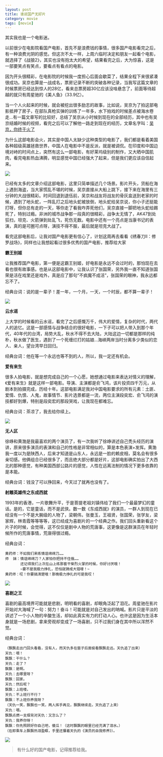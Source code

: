 ```yaml
---
layout: post
title: 谁说国产无好片
category: movie
tags: [movie]
---
```


其实我也是一个电影迷。

以前很少在电影院看国产电影，首先不是浪费钱的事情，很多国产电影看完之后，有一种浪费光阴的感觉。但这次不太一样，上周六临时决定和朋友一起看个电影，就选择了《战狼2》，其实也没有抱太大的希望，结果看完之后，大为惊喜，这是一部要笑点有笑点，要看点有看点的电影。

因为开头很精彩，在电影院的时候我一度担心后面会歇菜了，结果全程下来很紧凑很成功。吴京也算是一战成名，票房记录不断的突破各种记录，当我写这篇文章的时候票房已经达到惊人的28亿，看来总票房超30亿应该没啥悬念了，前面等待超越的就只有周星驰的《美人鱼》（33.9亿）。

当一个人火起来的时候，就会被挖出很多励志的故事，比如说，吴京为了拍这部电影抵押了房子，在部队真枪实弹的训练了一年多，水下拍戏的时候差点被海水卷走...有一篇文章写的比较好，总结了吴京从小时候到现在的全部经历，其中也有吴京结婚时候的视频，看完之后可以了解他一路走到现在的经历，文章名字叫：[吴京，你终于火了](https://mp.weixin.qq.com/s/BTdr3ev6lqkZGFM_nqdKQA)

为什么这部电影会火，其实是中国人太缺少这种类型的电影了，我们都是看着美国各种超级英雄拯救世界，中国人在电影中不是反派，就是被调侃。在印度和中国边境对峙的时间点上，突然有这么一部电影，有好莱坞级别的制作，又大晒中国肌肉，看完电影热血沸腾，明显感觉中国已经强大了起来，但是我们更应该自信起来。

 
![](https://www.itmind.net/assets/images/2017/movie/wolf.jpg)

已经有太多的文章介绍这部电影，这里只简单描述几个场景。影片开头，货船在海上遇到海盗，当大家慌乱不堪的时候，吴京直接从大船上跳下，接下来在海里有三分钟的大战很精彩。时间回退到退伍前，吴京和战友将战友的骨灰盒送到老家的时候，遇到了地头蛇，一阵乱打之后地头蛇被放倒，地头蛇给吴京说，你小子还挺能打呀，但你总有走的一天，等你走了看我咋弄死他们，吴京直接一脚把地头蛇给踢死了，特别过瘾。非洲的城市战争那一段真的很精彩，战争太无情了，AK47到处狂扫，坦克、火箭弹到处乱飞，死伤无数。电影中还有一个亮点是当康书记的表演，真的是可圈可点呀，演技不得不服，最后就是坦克大战了。

看完这部电影后，让我对国产电影更有信心了，计划这周再去看看《绣春刀II：修罗战场》，同样也让我想起看过很多优秀的国产电影，推荐给大家

**霸王别姬** 

让我推荐国产电影，第一便是这霸王别姬，好电影是永远不会过时的，那怕现在去看也很有故事感。也是从这部电影中，让我认识了张国荣，另外我一直不知道张国荣是活在戏里还是戏外，真是应了那句“不疯魔不成活”，张国荣的眼神，我永远都忘不了。

经典台词：说的是一辈子！差一年，一个月，一天，一个时辰，都不算一辈子！

 
![](https://www.itmind.net/assets/images/2017/movie/bwbj.jpeg)

**云水谣** 

上大学的时候看的云水谣，看完了之后感慨万千，伟大的爱情，复杂的时代，两代人的追忆。这是一部感情与战争结合的很好电影，一下子可以把人带入到那个年代，40年代的台湾，局势大乱，秋水不得不去大陆，大陆这边一切都是那样的纯朴，秋水做了医生，遇到了一个死缠烂打的姑娘...海峡两岸当时分离多少类似的恋人、亲人，望台湾早日回归。

经典台词：他在等一个永远也等不到的人，所以，我一定还有机会。

**爱有来生** 

很多人拍电影，就是想完成自己的一个心愿，她想通过电影来表达对情义的理解，《爱有来生》就是这样一部电影。导演、主演都是俞飞鸿，该片投资四千万元，从剧本到拍摄完成，历经十年。这部电影满足我对中国电影要求的所有元素：土匪、爱情、仇恨、人鬼，故事情节、影片选景都是一流，两位主演段奕宏、俞飞鸿的演技都好到爆，特别是段奕宏的那段哭戏，让我现在都难忘。

经典台词：茶凉了，我去给你续上。

 
![](https://www.itmind.net/assets/images/2017/movie/ayls.jpeg)

**无人区** 

徐峥和黄渤是我最喜欢的两个演员了，有一次我听了徐峥讲述自己秃头经历的演讲，原来很多演员的表演和自己的性格是非常相似的，算是本色表演+发挥。黄渤我一度以为是陕西人，后来才知道是山东人，永远是一脸的赖皮相，莫名会有很多亲切感。他俩组合已经很多了，而且绝大部分都是好片，这部电影确实拍出了大西北的那种感觉，有种美国西部公路片的感觉，人性在远离法制的情况下更多依靠的是本能。

经典台词：钱没了可以挣回来，今天过了就再也没有了。

**射雕英雄传之东成西就** 

1993年的香港，一片歌舞升平，于是菩提老祖刘镇伟给了我们一个最最梦幻的童话。是的，它是童话，而不是武侠。数一数《东成西就》的演员，一群人到现在已经没有一个不是大腕级的人物了，梁朝伟，张曼玉，王祖贤，张国荣，张学友，梁家辉，林青霞等等等等，这已经成为喜剧片的一个经典之作。我们回头重新看这个片子的时候，会觉得，这不仅仅是剧中人物的荒唐事，这更像是这群演员在年轻时候所作的荒唐事情，荒唐得很过瘾。

经典台词：

```
黄药师：不如我们来练情谊绵绵刀……
师  妹：情谊绵绵刀？人家怕你把持不住俄……   
       还记得我们上次在山上练那套干柴烈火掌的时候，你好讨厌哦！  
       ~要不是我极力挣扎，恐怕就铸成大错喽！~   
黄药师：哎！你要搞清楚哦！那晚极力挣扎的可是我哎！

```

 
![](https://www.itmind.net/assets/images/2017/movie/dcxj.jpeg)

**喜剧之王** 

喜剧的最高境界可能就是悲剧，明明看的喜剧，却眼角泛起了泪花。周星驰在影片开始对大海喊了一句：努力！奋斗！可能就是对自己发出的呐喊。影片只是平淡的讲述了一个小人物的辛酸生活，却如此真实有力的打动人心。也许这是因为生活本身就是一场悲剧，拿来旁观却变成了一场喜剧，只不过我们身在其中所以浑然不觉。

经典台词：

```
（飘飘走出门回头看看，没有人，而天仇多在窗子后面偷看飘飘走远。天仇追了出来）
天仇：喂！
飘飘：干什么？
天仇：走了？
飘飘：是啊。
天仇：去哪里呀？
飘飘：回家。
天仇：然后呢？
飘飘：上班喽。
天仇：不上班行不行？
飘飘：不上班你养我呀？
（天仇一笑，飘飘也一笑，两人挥手再见，飘飘继续走。天仇追了上来）
天仇：喂。
飘飘点燃一支烟背对天仇：又怎么了？
天仇：我养你呀！
飘飘：你先照顾好你自己吧，傻瓜！（这时飘飘的眼里已经充满了泪水。）
（在即乘车上飘飘热泪盈眶，手里还攥着天仇的《演员的自我修养》）。
```

 
![](https://www.itmind.net/assets/images/2017/movie/xjzw.jpeg)


> 有什么好的国产电影，记得推荐给我。
